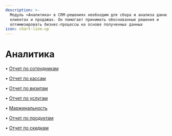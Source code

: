 ```yaml
---
description: >-
  Модуль «Аналитика» в CRM-решениях необходим для сбора и анализа данных о
  клиентах и продажах. Он помогает принимать обоснованные решения и
  оптимизировать бизнес-процессы на основе полученных данных
icon: chart-line-up
---
```


# Аналитика

• [Отчет по сотрудникам](otchet-po-sotrudnikam.md)

• [Отчет по кассам](otchet-po-kassam.md)

• [Отчет по визитам](otchet-po-vizitam.md)

• [Отчет по услугам](otchet-po-uslugam.md)

•  [Маржинальность](marzhinalnost.md)

•  [Отчет по продуктам](otchet-po-produktam.md)

• [Отчет по скидкам](otchet-po-skidkam.md)

